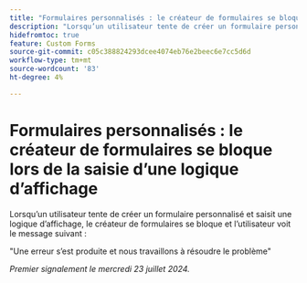 ```yaml
---
title: "Formulaires personnalisés : le créateur de formulaires se bloque lors de la saisie d’une logique d’affichage"
description: "Lorsqu’un utilisateur tente de créer un formulaire personnalisé et saisit une logique d’affichage, le créateur de formulaires se bloque et l’utilisateur voit un message."
hidefromtoc: true
feature: Custom Forms
source-git-commit: c05c388824293dcee4074eb76e2beec6e7cc5d6d
workflow-type: tm+mt
source-wordcount: '83'
ht-degree: 4%

---
```



# Formulaires personnalisés : le créateur de formulaires se bloque lors de la saisie d’une logique d’affichage

Lorsqu’un utilisateur tente de créer un formulaire personnalisé et saisit une logique d’affichage, le créateur de formulaires se bloque et l’utilisateur voit le message suivant :

&quot;Une erreur s’est produite et nous travaillons à résoudre le problème&quot;

_Premier signalement le mercredi 23 juillet 2024._
